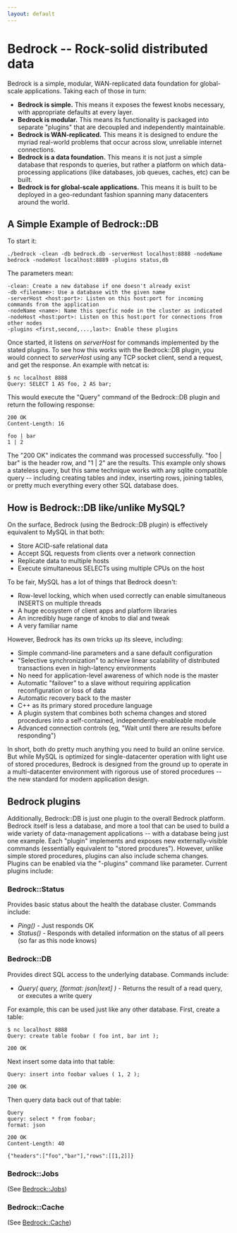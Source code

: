 ```yaml
---
layout: default
---
```


# Bedrock -- Rock-solid distributed data
Bedrock is a simple, modular, WAN-replicated data foundation for global-scale applications.  Taking each of those in turn:

* **Bedrock is simple.** This means it exposes the fewest knobs necessary, with appropriate defaults at every layer.
* **Bedrock is modular.**  This means its functionality is packaged into separate "plugins" that are decoupled and independently maintainable.
* **Bedrock is WAN-replicated.**  This means it is designed to endure the myriad real-world problems that occur across slow, unreliable internet connections.
* **Bedrock is a data foundation.**  This means it is not just a simple database that responds to queries, but rather a platform on which data-processing applications (like databases, job queues, caches, etc) can be built.
* **Bedrock is for global-scale applications.**  This means it is built to be deployed in a geo-redundant fashion spanning many datacenters around the world.

## A Simple Example of Bedrock::DB
To start it:

    ./bedrock -clean -db bedrock.db -serverHost localhost:8888 -nodeName bedrock -nodeHost localhost:8889 -plugins status,db

The parameters mean:

    -clean: Create a new database if one doesn't already exist
    -db <filename>: Use a database with the given name
    -serverHost <host:port>: Listen on this host:port for incoming commands from the application
    -nodeName <name>: Name this specfic node in the cluster as indicated
    -nodeHost <host:port>: Listen on this host:port for connections from other nodes
    -plugins <first,second,...,last>: Enable these plugins

Once started, it listens on *serverHost* for commands implemented by the stated plugins.  To see how this works with the Bedrock::DB plugin, you would connect to *serverHost* using any TCP socket client, send a request, and get the response.  An example with netcat is:

    $ nc localhost 8888
    Query: SELECT 1 AS foo, 2 AS bar;

This would execute the "Query" command of the Bedrock::DB plugin and return the following response:

    200 OK
    Content-Length: 16
    
    foo | bar
    1 | 2

The "200 OK" indicates the command was processed successfully.  "foo | bar" is the header row, and "1 | 2" are the results.  This example only shows a stateless query, but this same technique works with any sqlite compatible query -- including creating tables and index, inserting rows, joining tables, or pretty much everything every other SQL database does.

## How is Bedrock::DB like/unlike MySQL?
On the surface, Bedrock (using the Bedrock::DB plugin) is effectively equivalent to MySQL in that both:

* Store ACID-safe relational data
* Accept SQL requests from clients over a network connection
* Replicate data to multiple hosts
* Execute simultaneous SELECTs using multiple CPUs on the host

To be fair, MySQL has a lot of things that Bedrock doesn't:

* Row-level locking, which when used correctly can enable simultaneous INSERTS on multiple threads
* A huge ecosystem of client apps and platform libraries
* An incredibly huge range of knobs to dial and tweak
* A very familiar name

However, Bedrock has its own tricks up its sleeve, including:

* Simple command-line parameters and a sane default configuration
* "Selective synchronization" to achieve linear scalability of distributed transactions even in high-latency environments 
* No need for application-level awareness of which node is the master
* Automatic "failover" to a slave without requiring application reconfiguration or loss of data
* Automatic recovery back to the master
* C++ as its primary stored procedure language
* A plugin system that combines both schema changes and stored procedures into a self-contained, independently-enableable module
* Advanced connection controls (eg, "Wait until there are results before responding")

In short, both do pretty much anything you need to build an online service.  But while MySQL is optimized for single-datacenter operation with light use of stored procedures, Bedrock is designed from the ground up to operate in a multi-datacenter environment with rigorous use of stored procedures -- the new standard for modern application design.

## Bedrock plugins
Additionally, Bedrock::DB is just one plugin to the overall Bedrock platform.  Bedrock itself is less a database, and more a tool that can be used to build a wide variety of data-management applications -- with a database being just one example.  Each "plugin" implements and exposes new externally-visible commands (essentially equivalent to "stored procdures").  However, unlike simple stored procedures, plugins can also include schema changes.  Plugins can be enabled via the "-plugins" command like parameter.  Current plugins include:

### Bedrock::Status
Provides basic status about the health the database cluster.  Commands include:

 * *Ping()* - Just responds OK
 * *Status()* - Responds with detailed information on the status of all peers (so far as this node knows)

### Bedrock::DB
Provides direct SQL access to the underlying database.  Commands include:

 * *Query( query, [format: json|text] )* - Returns the result of a read query, or executes a write query

For example, this can be used just like any other database.  First, create a table:

    $ nc localhost 8888
    Query: create table foobar ( foo int, bar int );
    
    200 OK

Next insert some data into that table:

    Query: insert into foobar values ( 1, 2 );

    200 OK

Then query data back out of that table:

    Query
    query: select * from foobar;
    format: json

    200 OK
    Content-Length: 40
    
    {"headers":["foo","bar"],"rows":[[1,2]]}
    
### Bedrock::Jobs
(See [Bedrock::Jobs](jobs.html))

### Bedrock::Cache
(See [Bedrock::Cache](cache.html))


